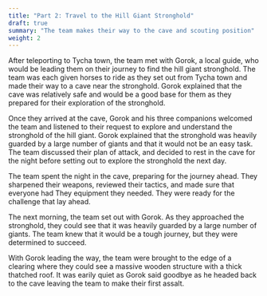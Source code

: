 ```yaml
---
title: "Part 2: Travel to the Hill Giant Stronghold"
draft: true
summary: "The team makes their way to the cave and scouting position"
weight: 2
---
```

After teleporting to Tycha town, the team met with Gorok, a local guide, who would be leading them on their journey to find the hill giant stronghold. The team was each given horses to ride as they set out from Tycha town and made their way to a cave near the stronghold. Gorok explained that the cave was relatively safe and would be a good base for them as they prepared for their exploration of the stronghold.

Once they arrived at the cave, Gorok and his three companions welcomed the team and listened to their request to explore and understand the stronghold of the hill giant. Gorok explained that the stronghold was heavily guarded by a large number of giants and that it would not be an easy task. The team discussed their plan of attack, and decided to rest in the cave for the night before setting out to explore the stronghold the next day.

The team spent the night in the cave, preparing for the journey ahead. They sharpened their weapons, reviewed their tactics, and made sure that everyone had They equipment they needed. They were ready for the challenge that lay ahead.

The next morning, the team set out with Gorok. As they approached the stronghold, they could see that it was heavily guarded by a large number of giants. The team knew that it would be a tough journey, but they were determined to succeed.

With Gorok leading the way, the team were brought to the edge of a clearing where they could see a massive wooden structure with a thick thatched roof. It was earily quiet as Gorok said goodbye as he headed back to the cave leaving the team to make their first assalt.

